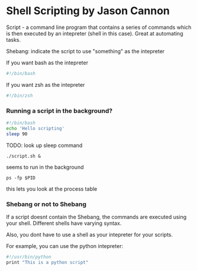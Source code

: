 # Shell Scripting by Jason Cannon

Script - a command line program that contains a series of commands which is then executed by an intepreter (shell in this case). Great at automating tasks.

Shebang: indicate the script to use "something" as the intepreter

If you want bash as the intepreter

```sh
#!/bin/bash
```

If you want zsh as the intepreter

```sh
#!/bin/zsh
```

### Running a script in the background?

```sh
#!/bin/bash
echo 'Hello scripting'
sleep 90
```

TODO: look up sleep command

```
./script.sh &
```

seems to run in the background

```
ps -fp $PID
```

this lets you look at the process table

### Shebang or not to Shebang

If a script doesnt contain the Shebang, the commands are executed using your shell. Different shells have varying syntax.

Also, you dont have to use a shell as your intepreter for your scripts.

For example, you can use the python intepreter:

```sh
#!/usr/bin/python
print "This is a python script"
```
